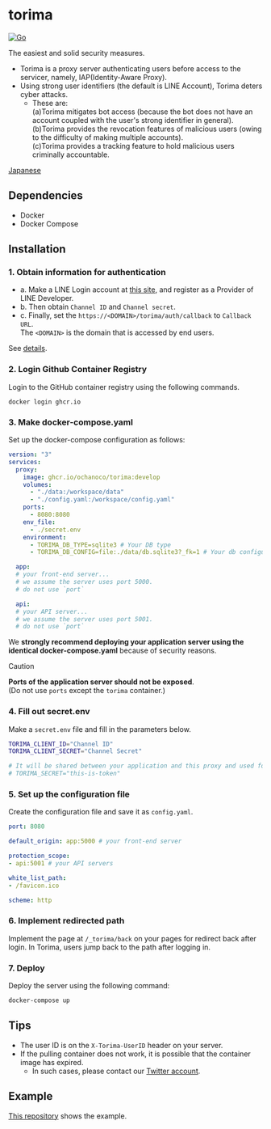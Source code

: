 # torima

[![Go](https://github.com/ochanoco/torima/actions/workflows/go.yml/badge.svg)](https://github.com/ochanoco/torima/actions/workflows/go.yml)

The easiest and solid security measures.
- Torima is a proxy server authenticating users before access to the servicer, namely, IAP(Identity-Aware Proxy).
- Using strong user identifiers (the default is LINE Account), Torima deters cyber attacks.
    - These are:   
      (a)Torima mitigates bot access (because the bot does not have an account coupled with the user's strong identifier in general).  
      (b)Torima provides the revocation features of malicious users (owing to the difficulty of making multiple accounts).  
      (c)Torima provides a tracking feature to hold malicious users criminally accountable.  

[Japanese](https://zenn.dev/ochanoco/articles/2a532b79725a41)


## Dependencies

- Docker
- Docker Compose

## Installation
### 1. Obtain information for authentication

- a. Make a LINE Login account at [this site](https://developers.line.biz/console/), and register as a Provider of LINE Developer.
- b. Then obtain `Channel ID` and `Channel secret`.
- c. Finally, set the `https://<DOMAIN>/torima/auth/callback` to `Callback URL`.  
  The `<DOMAIN>` is the domain that is accessed by end users.

See [details](https://developers.line.biz/en/services/line-login/).

### 2. Login Github Container Registry

Login to the GitHub container registry using the following commands.

```
docker login ghcr.io
```

### 3. Make docker-compose.yaml

Set up the docker-compose configuration as follows:

```yaml
version: "3"
services:
  proxy:
    image: ghcr.io/ochanoco/torima:develop
    volumes:
      - "./data:/workspace/data"
      - "./config.yaml:/workspace/config.yaml"
    ports:
      - 8080:8080
    env_file:
      - ./secret.env
    environment:
      - TORIMA_DB_TYPE=sqlite3 # Your DB type
      - TORIMA_DB_CONFIG=file:./data/db.sqlite3?_fk=1 # Your db configuration 

  app:
  # your front-end server...
  # we assume the server uses port 5000.
  # do not use `port`

  api:
  # your API server...
  # we assume the server uses port 5001.
  # do not use `port`
```


We **strongly recommend deploying your application server using the identical docker-compose.yaml** because of security reasons.

> [!CAUTION]
> **Ports of the application server should not be exposed**.  
> (Do not use `ports` except the `torima` container.)

### 4. Fill out secret.env

Make a `secret.env` file and fill in the parameters below.

```sh
TORIMA_CLIENT_ID="Channel ID"
TORIMA_CLIENT_SECRET="Channel Secret"

# It will be shared between your application and this proxy and used for authentication.
# TORIMA_SECRET="this-is-token" 
```

### 5. Set up the configuration file

Create the configuration file and save it as `config.yaml`.

```yaml
port: 8080

default_origin: app:5000 # your front-end server

protection_scope: 
- api:5001 # your API servers

white_list_path: 
- /favicon.ico

scheme: http 
```

### 6. Implement redirected path

Implement the page at `/_torima/back` on your pages for redirect back after login.
  In Torima, users jump back to the path after logging in.
  

### 7. Deploy

Deploy the server using the following command:

```sh
docker-compose up
```


## Tips

- The user ID is on the `X-Torima-UserID` header on your server.
- If the pulling container does not work, it is possible that the container image has expired.
  - In such cases, please contact our [Twitter account](https://twitter.com/ochanoco_sec).
  
## Example

[This repository](https://github.com/ochanoco/torima-demo) shows the example.

